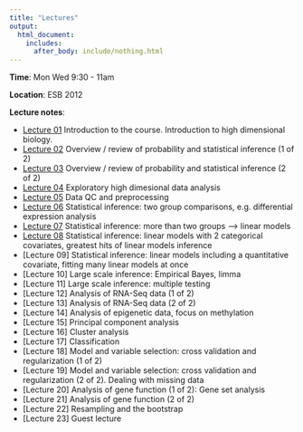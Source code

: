 ```yaml
---
title: "Lectures"
output:
  html_document:
    includes:
      after_body: include/nothing.html
---
```

**Time**: Mon Wed 9:30 - 11am

**Location**: ESB 2012

**Lecture notes**:

  * [Lecture 01](lect01_course-intro.pdf) Introduction to the course. Introduction to high dimensional biology.
  * [Lecture 02](lect02_introToStatInf-probBasics.pdf) Overview / review of probability and statistical inference (1 of 2)
  * [Lecture 03](lect03_introToStatInf-endProbBasics-genInfReview.pdf) Overview / review of probability and statistical inference (2 of 2) 
  * [Lecture 04](lect04_exploration.pdf) Exploratory high dimesional data analysis 
  * [Lecture 05](lect05_dataCleaning-qualityControl.pdf) Data QC and preprocessing
  * [Lecture 06](lect06_two-groups.pdf) Statistical inference: two group comparisons, e.g. differential expression analysis
  * [Lecture 07](lect07_beyond-two-groups.pdf) Statistical inference: more than two groups --> linear models 
  * [Lecture 08](lect08_moreThanOneCatCovariate-linModGreatestHits.pdf) Statistical inference: linear models with 2 categorical covariates, greatest hits of linear models inference
  * [Lecture 09] Statistical inference: linear models including a quantitative covariate, fitting many linear models at once
  * [Lecture 10] Large scale inference: Empirical Bayes, limma 
  * [Lecture 11] Large scale inference: multiple testing
  * [Lecture 12] Analysis of RNA-Seq data (1 of 2)
  * [Lecture 13] Analysis of RNA-Seq data (2 of 2)
  * [Lecture 14] Analysis of epigenetic data, focus on methylation
  * [Lecture 15] Principal component analysis
  * [Lecture 16] Cluster analysis
  * [Lecture 17] Classification
  * [Lecture 18] Model and variable selection: cross validation and regularization (1 of 2)
  * [Lecture 19] Model and variable selection: cross validation and regularization (2 of 2). Dealing with missing data
  * [Lecture 20] Analysis of gene function (1 of 2): Gene set analysis
  * [Lecture 21] Analysis of gene function (2 of 2)
  * [Lecture 22] Resampling and the bootstrap
  * [Lecture 23] Guest lecture